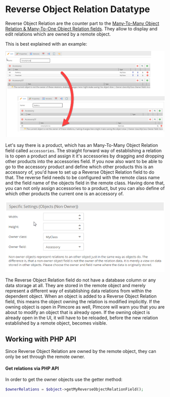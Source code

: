 # Reverse Object Relation Datatype

Reverse Object Relation are the counter part to the [Many-To-Many Object Relation & Many-To-One Object Relation fields](70_Relation_Types.md).
They allow to display and edit relations which are owned by a remote object. 

This is best explained with an example: 

![Reverse Object Relation Field](../../../img/classes-datatypes-nonownerobject1.png)

Let's say there is a product, which has an Many-To-Many Object Relation field called `accessories`. The straight forward way of establishing 
a relation is to open a product and assign it it's accessories by dragging and dropping other products into the 
accessories field. If you now also want to be able to go to the accessory product and define which other products 
this is an accessory of, you'd have to set up a Reverse Object Relation field to do that. The reverse field needs to be configured 
with the remote class name and the field name of the objects field in the remote class. Having done that, you can 
not only assign accessories to a product, but you can also define of which other products the current one is an accessory of.


![Reverse Object Relation Configuration](../../../img/classes-datatypes-nonownerobject2.png)


The Reverse Object Relation field do not have a database column or any data storage at all. They are stored in the remote object and 
merely represent a different way of establishing data relations from within the dependent object. When an object is added 
to a Reverse Object Relation field, this means the object owning the relation is modified implicitly. If the owning object is open in 
Pimcore as well, Pimcore will warn you that you are about to modify an object that is already open. If the owning
object is already open in the UI, it will have to be reloaded, before the new relation established by a remote object, 
becomes visible.


## Working with PHP API

Since Reverse Object Relation are owned by the remote object, they can only be set through the remote owner.

#### Get relations via PHP API

In order to get the owner objects use the getter method:

```php
$ownerRelations = $object->getMyReverseObjectRelationField();
```
